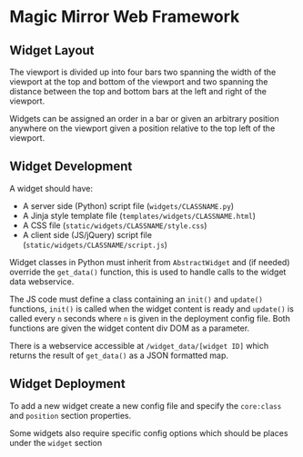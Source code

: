 Magic Mirror Web Framework
==========================

Widget Layout
-------------

The viewport is divided up into four bars two spanning the width of the viewport at the top and bottom of the viewport and two spanning the distance between the top and bottom bars at the left and right of the viewport.

Widgets can be assigned an order in a bar or given an arbitrary position anywhere on the viewport given a position relative to the top left of the viewport.

Widget Development
------------------

A widget should have:

 - A server side (Python) script file (```widgets/CLASSNAME.py```)
 - A Jinja style template file (```templates/widgets/CLASSNAME.html```)
 - A CSS file (```static/widgets/CLASSNAME/style.css```)
 - A client side (JS/jQuery) script file (```static/widgets/CLASSNAME/script.js```)

Widget classes in Python must inherit from ```AbstractWidget``` and (if needed) override the ```get_data()``` function, this is used to handle calls to the widget data webservice.

The JS code must define a class containing an ```init()``` and ```update()``` functions, ```init()``` is called when the widget content is ready and ```update()``` is called every ```n``` seconds where ```n``` is given in the deployment config file. Both functions are given the widget content div DOM as a parameter.

There is a webservice accessible at ```/widget_data/[widget ID]``` which returns the result of ```get_data()``` as a JSON formatted map.

Widget Deployment
-----------------

To add a new widget create a new config file and specify the ```core:class``` and ```position``` section properties.

Some widgets also require specific config options which should be places under the ```widget``` section
